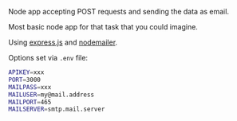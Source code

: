 Node app accepting POST requests and sending the data as email.

Most basic node app for that task that you could imagine.

Using [express.js](https://expressjs.com) and [nodemailer](https://nodemailer.com/).

Options set via `.env` file:
```bash
APIKEY=xxx
PORT=3000
MAILPASS=xxx
MAILUSER=my@mail.address
MAILPORT=465
MAILSERVER=smtp.mail.server

```
